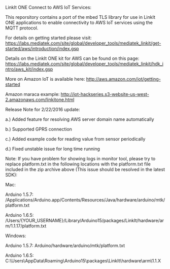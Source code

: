 LinkIt ONE Connect to AWS IoT Services:

This reporsitory contains a port of the mbed TLS library for use in LinkIt ONE applications to enable connectivity to AWS IoT services using the MQTT protocol.

For details on getting started please visit: https://labs.mediatek.com/site/global/developer_tools/mediatek_linkit/get-started/aws/introduction/index.gsp

Details on the LinkIt ONE kit for AWS can be found on this page: https://labs.mediatek.com/site/global/developer_tools/mediatek_linkit/hdk_intro/aws_kit/index.gsp

More on Amazon IoT is available here: http://aws.amazon.com/iot/getting-started

Amazon maraca example:
http://iot-hackseries.s3-website-us-west-2.amazonaws.com/linkitone.html




Release Note for 2/22/2016 update:

a.) Added feature for resolving AWS server domain name automatically

b.) Supported GPRS connection

c.) Added example code for reading value from sensor periodically

d.) Fixed unstable issue for long time running




Note: If you have problem for showing logs in monitor tool, please try to replace platform.txt in the following locations with the platform.txt file included in the zip archive above (This issue should be resolved in the latest SDK):

Mac:

Arduino 1.5.7: /Applications/Arduino.app/Contents/Resources/Java/hardware/arduino/mtk/platform.txt

Arduino 1.6.5: /Users/{YOUR_USERNAME}/Library/Arduino15/packages/LinkIt/hardware/arm/1.1.17/platform.txt

Windows:

Arduino 1.5.7: Arduino/hardware/arduino/mtk/platform.txt

Arduino 1.6.5: C:\Users<username>\AppData\Roaming\Arduino15\packages\LinkIt\hardware\arm\1.1.X
